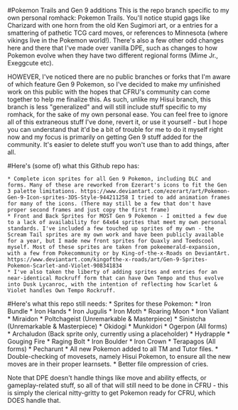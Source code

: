 #Pokemon Trails and Gen 9 additions
This is the repo branch specific to my own personal romhack: Pokemon Trails. You'll notice stupid gags like Charizard with one horn from the old Ken Sugimori art, or a entries for a smattering of pathetic TCG card moves, or references to Minnesota (where vikings live in the Pokemon world!). There's also a few other odd changes here and there that I've made over vanilla DPE, such as changes to how Pokemon evolve when they have two different regional forms (Mime Jr., Exeggcute etc).

HOWEVER, I've noticed there are no public branches or forks that I'm aware of which feature Gen 9 Pokemon, so I've decided to make my unfinished work on this public with the hopes that CFRU's community can come together to help me finalize this. As such, unlike my Hisui branch, this branch is less "generalized" and will still include stuff specific to my romhack, for the sake of my own personal ease. You can feel free to ignore all of this extraneous stuff I've done, revert it, or use it yourself - but I hope you can understand that it'd be a bit of trouble for me to do it myself right now and my focus is primarily on getting Gen 9 stuff added for the community. It's easier to delete stuff you won't use than to add things, after all.

#Here's (some of) what this Github repo has:

	* Complete icon sprites for all Gen 9 Pokemon, including DLC and forms. Many of these are reworked from Ezerart's icons to fit the Gen 3 palette limitations. https://www.deviantart.com/ezerart/art/Pokemon-Gen-9-Icon-sprites-3DS-Style-944211258 I tried to add animation frames for many of the icons. (There may still be a few that don't have proper second frames and just copy the first frame)
	* Front and Back Sprites for MOST Gen 9 Pokemon - I omitted a few due to a lack of availability for 64x64 sprites that meet my own personal standards. I've included a few touched up sprites of my own - the Scream Tail sprites are my own work and have been publicly available for a year, but I made new front sprites for Quaxly and Toedscool myself. Most of these sprites are taken from pokeemerald-expansion, with a few from Pokecommunity or by King-of-the-x-Roads on DeviantArt. https://www.deviantart.com/kingofthe-x-roads/art/Gen-9-Sprites-Pokemon-Scarlet-and-Violet-908341834
	* I've also taken the liberty of adding sprites and entries for an near-identical Rockruff form that can have Own Tempo and thus evolve into Dusk Lycanroc, with the intention of reflecting how Scarlet & Violet handles Own Tempo Rockruff.

#Here's what this repo still needs:
	* Sprites for these Pokemon:
		* Iron Bundle
		* Iron Hands
		* Iron Jugulis
		* Iron Moth
		* Roaring Moon
		* Iron Valiant
		* Miraidon
		* Poltchageist (Unremarkable & Masterpiece)
		* Sinistcha (Unremarkable & Masterpiece)
		* Okidogi
		* Munkidori
		* Ogerpon (All forms)
		* Archaludon (Back sprite only, currently using a placeholder)
		* Hydrapple
		* Gouging Fire
		* Raging Bolt
		* Iron Boulder
		* Iron Crown
		* Terapagos (All forms)
		* Pecharunt
	* All new Pokemon added to all TM and Tutor files.
	* Double-checking of movesets, namely Hisui Pokemon, to ensure all the new moves are in their proper learnsets.
	* Better file ompression of cries.
	
	
Note that DPE doesn't handle things like move and ability effects, or gameplay-related stuff, so all of that will still need to be done in CFRU - this is simply the clerical nitty-gritty to get Pokemon ready for CFRU, which DOES handle that.